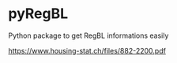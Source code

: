 # pyRegBL
Python package to get RegBL informations easily


https://www.housing-stat.ch/files/882-2200.pdf

